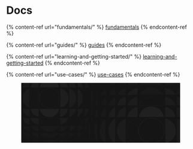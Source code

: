 # Docs

{% content-ref url="fundamentals/" %}
[fundamentals](fundamentals/)
{% endcontent-ref %}

{% content-ref url="guides/" %}
[guides](guides/)
{% endcontent-ref %}

{% content-ref url="learning-and-getting-started/" %}
[learning-and-getting-started](learning-and-getting-started/)
{% endcontent-ref %}

{% content-ref url="use-cases/" %}
[use-cases](use-cases/)
{% endcontent-ref %}

<figure><img src="../.gitbook/assets/background-1.png" alt=""><figcaption></figcaption></figure>

